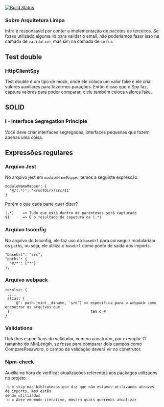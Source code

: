 [![Build Status](https://travis-ci.com/matheusalxds/clean-react.svg?branch=master)](https://travis-ci.com/matheusalxds/clean-react)

### Sobre Arquitetura Limpa
Infra é responsável por conter a implementação de pacotes de terceiros. Se fosse utilizado
alguma lib para validar o email, não poderíamos fazer isso na camada de `validation`, mas 
sim na camada de `infra`.

## Test double
### HttpClientSpy
  Test double é um tipo de mock, onde ele coloca um valor fake e ele cria valores auxiliares
para fazermos parações. Então é isso que o Spy faz, captura valores para poder comparar, e 
ele também coloca valores fake.

## SOLID
### I - Interface Segregation Principle
  Você deve criar interfaces segregadas, interfaces pequenas que fazem apenas uma coisa.

## Expressões regulares
### Arquivo Jest
  No arquivo jest em `moduleNameMapper` temos a seguinte expressão:
  ````
  moduleNameMapper: {
    '@/(.*)': '<rootDir>/src/$1'
  }
  ````
Porém o que cada parte quer dizer?
````
(.*)    => Tudo que está dentro de parenteses será capturado
$1      => É o resultado da caputura de (.*) 

````
### Arquivo tsconfig
  No arquivo do tsconfig, ele faz uso do `baseUrl` para conseguir modularizar os `paths`, ou seja,
ele utiliza o `baseUrl` como ponto de saída dos imports.
```
"baseUrl": "src",
"paths": {
  "@/*": ["*"]
},
```

### Arquivo webpack
```
resolve: {
 ...,
 alias: {
    '@': path.join(__diname, 'src') => especifica para o webpack como encontrar os arquivos que
 }                                     tem o @
}
```

### Validations
Detalhes específicos do validador, vem no construtor, por exemplo: O tamanho do MinLength, se 
fosse para comparar dois campos como ComparePassword, o campo de validação deverá vir no
construtor.

### Npm-check
Auxilia na hora de verificar atualizações referentes aos packages utilizados no projeto.
````
-s = skip nas bibliotecas que diz que não estamos utilizando através de imports, mas estão
sendo utilizados
-u = Abre em modo iterativo, mostra quais queremos atualizar
````
